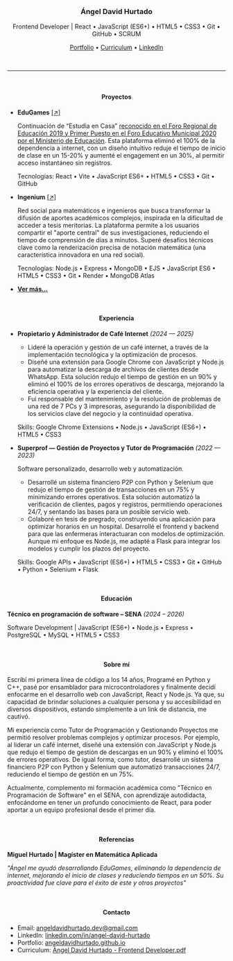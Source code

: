 <br>

<h3 align="center">Ángel David Hurtado</h3>

<p align="center">
	Frontend Developer | React • JavaScript (ES6+) • HTML5 • CSS3 • Git • GitHub • SCRUM
</p>

<p align="center">
	<a href="https://angeldavidhurtado.github.io/">Portfolio</a> •
	<a href="https://angeldavidhurtado.github.io/%C3%81ngel%20David%20Hurtado%20-%20Frontend%20Developer.pdf">Curriculum</a> •
	<a href="https://www.linkedin.com/in/angel-david-hurtado/">LinkedIn</a>
</p>

<br>

<hr>

<br>

<h4 align="center">Proyectos</h4>

* **EduGames** [[↗]](https://edugamesclub.github.io/)

  Continuación de “Estudia en Casa” [reconocido en el Foro Regional de Educación 2019 y Primer Puesto en el Foro Educativo Municipal 2020 por el Ministerio de Educación](https://contactomaestro.colombiaaprende.edu.co/experiencias-significativas/estudia-en-casa-entorno-web-ensenanza-matematicas). Esta plataforma eliminó el 100% de la dependencia a internet, con un diseño intuitivo reduje el tiempo de inicio de clase en un 15-20% y aumenté el engagement en un 30%, al permitir acceso instantáneo sin registros.

  Tecnologías: React • Vite • JavaScript ES6+ • HTML5 • CSS3 • Git • GitHub

* **Ingenium** [[↗]](https://ingeniumedu.onrender.com/)

  Red social para matemáticos e ingenieros que busca transformar la difusión de aportes académicos complejos, inspirada en la dificultad de acceder a tesis meritorias. La plataforma permite a los usuarios compartir el "aporte central" de sus investigaciones, reduciendo el tiempo de comprensión de días a minutos. Superé desafíos técnicos clave como la renderización precisa de notación matemática (una característica innovadora en una red social).

  Tecnologías: Node.js • Express • MongoDB • EJS • JavaScript ES6 • HTML5 • CSS3 • Git • Render • MongoDB Atlas

* [**Ver más...**](https://angeldavidhurtado.github.io)

<br>

<!--
#### Acerca de
* Aprendiendo React. Me gusta el código limpio, desarrollar webs pixel perfect y profundizar en las tecnologías que utilizo.
* Actualmente estudio el "Tecnico en programación de software" en el SENA, y me apasiona investigar, analizar y desarrollar aplicaciones
* Tengo conocimientos en Java, HTML5, CSS3 y SQL.
* Me encuentro desarrollando aplicaciones web.
* Sigo formándome para ampliar mis habilidades y conocimientos.
* Además, disfruto realizar cursos y explorar recursos que me ayuden a mejorar mi criterio profesional y crecer en este camino.
* Frontend Developer enfocado en React.

<br>

#### Mis proyectos los he realizado con estas tecnologías
* JavaScript (ES6+) POO
* MySQL
* PHP
* POO
* HTML5
* CSS3
* Git
* GitHub
-->

<h4 align="center">Experiencia</h4>

* **Propietario y Administrador de Café Internet** _(2024 — 2025)_

  * Lideré la operación y gestión de un café internet, a través de la implementación tecnológica y la optimización de procesos.
  * Diseñé una extensión para Google Chrome con JavaScript y Node.js para automatizar la descarga de archivos de clientes desde WhatsApp. Esta solución redujo el tiempo de gestión en un 90% y eliminó el 100% de los errores operativos de descarga, mejorando la eficiencia operativa y la experiencia del cliente.
  * Fui responsable del mantenimiento y la resolución de problemas de una red de 7 PCs y 3 impresoras, asegurando la disponibilidad de los servicios clave del negocio y la continuidad operativa.

  Skills: Google Chrome Extensions • Node.js • JavaScript (ES6+) • HTML5 • CSS3

* **Superprof — Gestión de Proyectos y Tutor de Programación** _(2022 — 2023)_

    Software personalizado, desarrollo web y automatización.

    * Desarrollé un sistema financiero P2P con Python y Selenium que redujo el tiempo de gestión de transacciones en un 75% y minimizando errores operativos. Esta solución automatizó la verificación de clientes, pagos y registros, permitiendo operaciones 24/7, y sentando las bases para un posible servicio web.
    * Colaboré en tesis de pregrado, construyendo una aplicación para optimizar horarios en un hospital. Desarrollé el frontend y backend para que las enfermeras interactuaran con modelos de optimización. Aunque mi enfoque es Node.js, me adapté a Flask para integrar los modelos y cumplir los plazos del proyecto.

  Skills: Google APIs • JavaScript (ES6+) • HTML5 • CSS3 • Git • GitHub • Python • Selenium • Flask

<br>

<h4 align="center">Educación</h4>

**Técnico en programación de software – SENA** _(2024 – 2026)_

Software Development | JavaScript (ES6+) • Node.js • Express • PostgreSQL • MySQL • HTML5 • CSS3

<br>

<h4 align="center">Sobre mí</h4>

Escribí mi primera línea de código a los 14 años, Programé en Python y C++, pasé por ensamblador para microcontroladores y finalmente decidí enfocarme en el desarrollo web con JavaScript, React y Node.js. Ya que, su capacidad de brindar soluciones a cualquier persona y su accesibilidad en diversos dispositivos, estando simplemente a un link de distancia, me cautivó.

Mi experiencia como Tutor de Programación y Gestionando Proyectos me permitió resolver problemas complejos y optimizar procesos. Por ejemplo, al liderar un café internet, diseñé una extensión con JavaScript y Node.js que redujo el tiempo de gestión de descargas en un 90% y eliminó el 100% de errores operativos. De igual forma, como tutor, desarrollé un sistema financiero P2P con Python y Selenium que automatizó transacciones 24/7, reduciendo el tiempo de gestión en un 75%.

Actualmente, complemento mi formación académica como "Técnico en Programación de Software" en el SENA, con aprendizaje autodidacta, enfocándome en tener un profundo conocimiento de React, para poder aportar a un equipo profesional desde el primer día.

<br>

<h4 align="center">Referencias</h4>

**Miguel Hurtado | Magíster en Matemática Aplicada**

_"Ángel me ayudó desarrollando EduGames, eliminando la dependencia de internet, mejorando el inicio de clases y reduciendo tiempos en un 50%. Su proactividad fue clave para el éxito de este y otros proyectos"_

<br>

<h4 align="center">Contacto</h4>

* Email: <a href="https://mail.google.com/mail/?view=cm&fs=1&to=angeldavidhurtado.dev@gmail.com&su=Revisamos tu GitHub - Hablemos&body=Hola Ángel,%0D%0A%0D%0ASoy [tu nombre] de [nombre empresa]. Hemos revisado tu GitHub y nos gustaría [asunto]">angeldavidhurtado.dev@gmail.com</a>
* LinkedIn: <a href="https://www.linkedin.com/in/angel-david-hurtado/">linkedin.com/in/angel-david-hurtado</a>
* Portfolio: <a href="https://angeldavidhurtado.github.io/">angeldavidhurtado.github.io</a>
* Curriculum: <a href="https://angeldavidhurtado.github.io/%C3%81ngel%20David%20Hurtado%20-%20Frontend%20Developer.pdf">Ángel David Hurtado - Frontend Developer.pdf</a>

<br>
